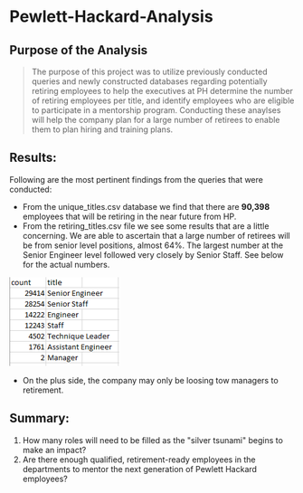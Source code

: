 # Pewlett-Hackard-Analysis

## Purpose of the Analysis
> The purpose of this project was to utilize previously conducted queries and newly constructed databases regarding potentially retiring employees to help the executives at PH determine the number of retiring employees per title, and identify employees who are eligible to participate in a mentorship program. Conducting these anaylses will help the company plan for a large number of retirees to enable them to plan hiring and training plans.

## Results:

Following are the most pertinent findings from the queries that were conducted:
- From the unique_titles.csv database we find that there are **90,398** employees that will be retiring in the near future from HP.
- From the retiring_titles.csv file we see some results that are a little concerning. We are able to ascertain that a large number of retirees will be from senior level positions, almost 64%. The largest number at the Senior Engineer level followed very closely by Senior Staff. See below for the actual numbers.
 
 ![Total Retirees by Title](/Queries/retiring_titles.PNG)
- On the plus side, the company may only be loosing tow managers to retirement. 

## Summary:

1. How many roles will need to be filled as the "silver tsunami" begins to make an impact?
2. Are there enough qualified, retirement-ready employees in the departments to mentor the next generation of Pewlett Hackard employees?
